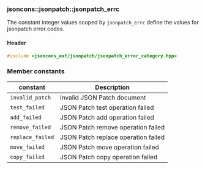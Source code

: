 ### jsoncons::jsonpatch::jsonpatch_errc

The constant integer values scoped by `jsonpatch_errc` define the values for jsonpatch error codes.

#### Header

```c++
#include <jsoncons_ext/jsonpatch/jsonpatch_error_category.hpp>
```

### Member constants

constant             |Description
---------------------|------------------------------
`invalid_patch`      |Invalid JSON Patch document
`test_failed`        |JSON Patch test operation failed
`add_failed`         |JSON Patch add operation failed
`remove_failed`      |JSON Patch remove operation failed
`replace_failed`     |JSON Patch replace operation failed
`move_failed`        |JSON Patch move operation failed
`copy_failed`        |JSON Patch copy operation failed 




